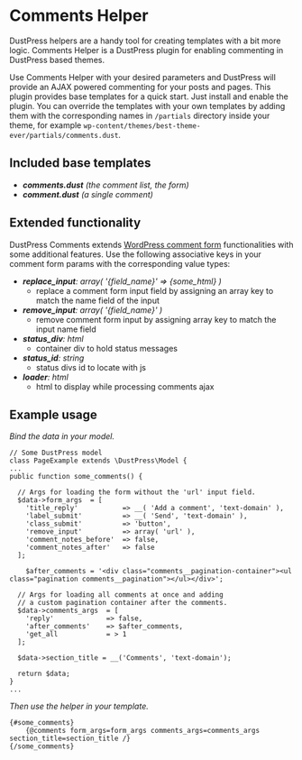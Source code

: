 # Comments Helper

DustPress helpers are a handy tool for creating templates with a bit more logic. Comments Helper is a DustPress plugin for enabling commenting in DustPress based themes.

Use Comments Helper with your desired parameters and DustPress will provide an AJAX powered commenting for your posts and pages. This plugin provides base templates for a quick start. Just install and enable the plugin. You can override the templates with your own templates by adding them with the corresponding names in `/partials` directory inside your theme, for example `wp-content/themes/best-theme-ever/partials/comments.dust`.

## Included base templates

- _**comments.dust** (the comment list, the form)_
- _**comment.dust** (a single comment)_

## Extended functionality

DustPress Comments extends [WordPress comment form](https://codex.wordpress.org/Function_Reference/comment_form) functionalities with some additional features. Use the following associative keys in your comment form params with the corresponding value types:
- _**replace_input**: array( '{field_name}' => {some_html} )_
    - replace a comment form input field by assigning an array key to match the name field of the input
- _**remove_input**: array( '{field_name}' )_
    - remove comment form input by assigning array key to match the input name field
- _**status_div**: html_
    -   container div to hold status messages
- _**status_id**: string_
    - status divs id to locate with js
- _**loader**: html_
    - html to display while processing comments ajax

## Example usage

_Bind the data in your model._

```
// Some DustPress model
class PageExample extends \DustPress\Model {
...
public function some_comments() {

  // Args for loading the form without the 'url' input field.
  $data->form_args  = [
    'title_reply'           => __( 'Add a comment', 'text-domain' ),
    'label_submit'          => __( 'Send', 'text-domain' ),
    'class_submit'          => 'button',
    'remove_input'          => array( 'url' ),
    'comment_notes_before'  => false,
    'comment_notes_after'   => false
  ];

    $after_comments = '<div class="comments__pagination-container"><ul class="pagination comments__pagination"></ul></div>';

  // Args for loading all comments at once and adding
  // a custom pagination container after the comments.
  $data->comments_args  = [
    'reply'             => false,
    'after_comments'    => $after_comments,
    'get_all            = > 1
  ];

  $data->section_title = __('Comments', 'text-domain');

  return $data;
}
...
```

_Then use the helper in your template._
```
{#some_comments}
    {@comments form_args=form_args comments_args=comments_args section_title=section_title /}
{/some_comments}
```